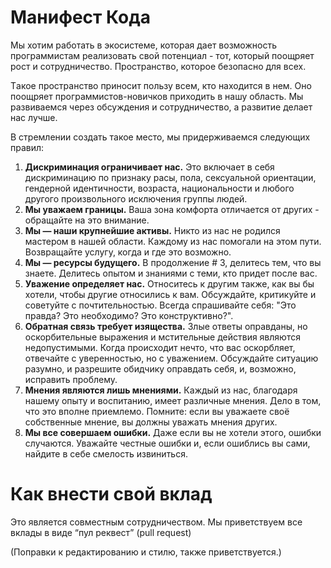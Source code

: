 Манифест Кода
==================

Мы хотим работать в экосистеме, которая дает возможность программистам реализовать свой потенциал - тот, который поощряет рост и сотрудничество. Пространство, которое безопасно для всех.

Tакое пространство приносит пользу всем, кто находится в нем. Оно поощряет программистов-новичков приходить в нашу область. Мы развиваемся через обсуждения и сотрудничество, а развитие делает нас лучше.

В стремлении создать такое место, мы придерживаемся следующих правил:

1. **Дискриминация ограничивает нас.** Это включает в себя дискриминацию по признаку расы, пола, сексуальной ориентации, гендерной идентичности, возраста, национальности и любого другого произвольного исключения группы людей.
2. **Мы уважаем границы.** Ваша зона комфорта отличается от других - обращайте на это внимание.
3. **Мы — наши крупнейшие активы.** Никто из нас не родился мастером в нашей области. Каждому из нас помогали на этом пути. Возвращайте услугу, когда и где это возможно.
4. **Мы — ресурсы будущего.** В продолжение # 3, делитесь тем, что вы знаете. Делитесь опытом и знаниями с теми, кто придет после вас.
5. **Уважение определяет нас.** Относитесь к другим также, как вы бы хотели, чтобы другие относились к вам. Обсуждайте, критикуйте и советуйте с почтительностью. Всегда спрашивайте себя: "Это правда? Это необходимо? Это конструктивно?".
6. **Обратная связь требует изящества.** Злые ответы оправданы, но оскорбительные выражения и мстительные действия являются недопустимыми. Когда происходит нечто, что вас оскорбляет, отвечайте с уверенностью, но с уважением. Обсуждайте ситуацию разумно, и разрешите обидчику оправдать себя, и, возможно, исправить проблему.
7. **Мнения являются лишь мнениями.** Каждый из нас, благодаря нашему опыту и воспитанию, имеет различные мнения. Дело в том, что это вполне приемлемо. Помните: если вы уважаете своё собственные мнение, вы должны уважать мнения других.
8. **Мы все совершаем ошибки.** Даже если вы не хотели этого, ошибки случаются. Уважайте честные ошибки и, если ошиблись вы сами, найдите в себе смелость извиниться.

Как внести свой вклад
=====================

Это является совместным сотрудничеством. Мы приветствуем все вклады в виде “пул реквест” (pull request)

(Поправки к редактированию и стилю, также приветствуется.)
